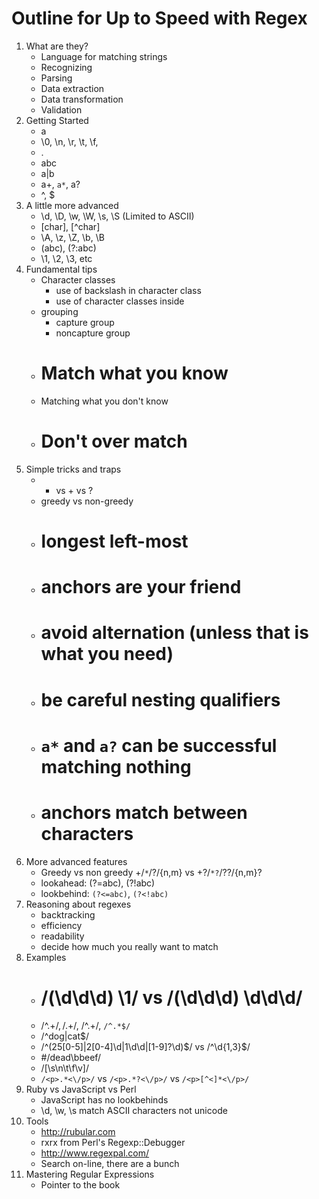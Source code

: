 # Outline for Up to Speed with Regex

1. What are they?
    - Language for matching strings
    - Recognizing
    - Parsing
    - Data extraction
    - Data transformation
    - Validation
2. Getting Started
    - a
    - \0, \n, \r, \t, \f,
    - .
    - abc
    - a|b
    - a+, `a*`, a?
    - ^, $
3. A little more advanced
    - \d, \D, \w, \W, \s, \S (Limited to ASCII)
    - [char], [^char]
    - \A, \z, \Z, \b, \B
    - (abc), (?:abc)
    - \1, \2, \3, etc
4. Fundamental tips
    - Character classes
        - use of backslash in character class
        - use of character classes inside
    - grouping
        - capture group
        - noncapture group
    - # Match what you know
    - Matching what you don't know
    - # Don't over match
5. Simple tricks and traps
    - * vs + vs ?
    - greedy vs non-greedy
    - # longest left-most
    - # anchors are your friend
    - # avoid alternation (unless that is what you need)
    - # be careful nesting qualifiers
    - # `a*` and `a?` can be successful matching nothing
    - # anchors match between characters
6. More advanced features
    - Greedy vs non greedy +/`*`/?/{n,m} vs +?/`*?`/??/{n,m}?
    - lookahead: (?=abc), (?!abc)
    - lookbehind: `(?<=abc)`, `(?<!abc)`
7. Reasoning about regexes
    - backtracking
    - efficiency
    - readability
    - decide how much you really want to match
8. Examples
    - # /(\d\d\d) \1/ vs /(\d\d\d) \d\d\d/
    - /^.+$/, /.+$/, /^.+/, `/^.*$/`
    - /^dog|cat$/
    - /^(25[0-5]|2[0-4]\d|1\d\d|[1-9]?\d)$/ vs /^\d{1,3}$/
    - #/dead\bbeef/
    - /[\s\n\t\f\v]/
    - `/<p>.*<\/p>/` vs `/<p>.*?<\/p>/` vs `/<p>[^<]*<\/p>/`
9. Ruby vs JavaScript vs Perl
    - JavaScript has no lookbehinds
    - \d, \w, \s match ASCII characters not unicode
10. Tools
    - http://rubular.com
    - rxrx from Perl's Regexp::Debugger
    - http://www.regexpal.com/
    - Search on-line, there are a bunch
11. Mastering Regular Expressions
    - Pointer to the book

